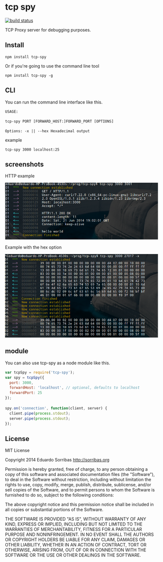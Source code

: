 tcp spy
=======

[![build status](https://secure.travis-ci.org/sorribas/tcp-spy.png)](http://travis-ci.org/sorribas/tcp-spy)

TCP Proxy server for debugging purposes.

Install
-------

```
npm install tcp-spy
```

Or if you're going to use the command line tool

```
npm install tcp-spy -g
```

CLI
---

You can run the command line interface like this.

```
USAGE:

tcp-spy PORT [FORWARD_HOST:]FORWARD_PORT [OPTIONS]

Options: -x || --hex Hexadecimal output
```

example

```
tcp-spy 3000 localhost:25
```

screenshots
-----------

HTTP example

![](screenshot1.png)

Example with the hex option

![](screenshot2.png)

module
------

You can also use tcp-spy as a node module like this.

```js
var tcpSpy = require('tcp-spy');
var spy = tcpSpy({
  port: 3000, 
  forwardHost: 'localhost', // optional, defaults to localhost
  forwardPort: 25
});

spy.on('connection', function(client, server) {
  client.pipe(process.stdout);
  server.pipe(process.stdout);
});
```

License
-------

MIT License

Copyright 2014 Eduardo Sorribas
http://sorribas.org

Permission is hereby granted, free of charge, to any person obtaining
a copy of this software and associated documentation files (the
"Software"), to deal in the Software without restriction, including
without limitation the rights to use, copy, modify, merge, publish,
distribute, sublicense, and/or sell copies of the Software, and to
permit persons to whom the Software is furnished to do so, subject to
the following conditions:

The above copyright notice and this permission notice shall be
included in all copies or substantial portions of the Software.

THE SOFTWARE IS PROVIDED "AS IS", WITHOUT WARRANTY OF ANY KIND,
EXPRESS OR IMPLIED, INCLUDING BUT NOT LIMITED TO THE WARRANTIES OF
MERCHANTABILITY, FITNESS FOR A PARTICULAR PURPOSE AND
NONINFRINGEMENT. IN NO EVENT SHALL THE AUTHORS OR COPYRIGHT HOLDERS BE
LIABLE FOR ANY CLAIM, DAMAGES OR OTHER LIABILITY, WHETHER IN AN ACTION
OF CONTRACT, TORT OR OTHERWISE, ARISING FROM, OUT OF OR IN CONNECTION
WITH THE SOFTWARE OR THE USE OR OTHER DEALINGS IN THE SOFTWARE.
